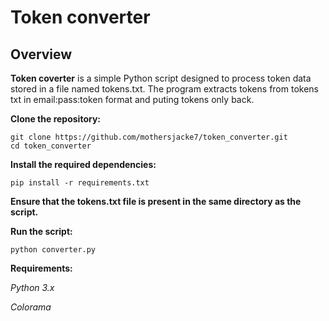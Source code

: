 # Token converter
## Overview
**Token coverter** is a simple Python script designed to process token data stored in a file named tokens.txt. The program extracts tokens from tokens txt in email:pass:token format and puting tokens only back.


**Clone the repository:**

```
git clone https://github.com/mothersjacke7/token_converter.git
cd token_converter
```
**Install the required dependencies:**
```
pip install -r requirements.txt
```

**Ensure that the tokens.txt file is present in the same directory as the script.**

**Run the script:**

```
python converter.py
```
**Requirements:**

_Python 3.x_

_Colorama_